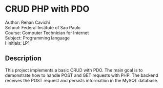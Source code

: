 # CRUD PHP with PDO

Author: Renan Cavichi<br>
School: Federal Institute of Sao Paulo<br>
Course: Computer Technician for Internet<br>
Subject: Programming language<br>I
Initials: LP1<br>

## Description

This project implements a basic CRUD with PDO. The main goal is  to demonstrate how to handle POST and GET requests with PHP. The backend receives the POST request and persists information in the MySQL database.